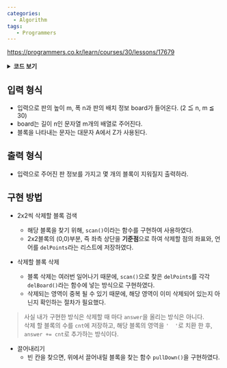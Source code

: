 ```yaml
---
categories: 
  - Algorithm
tags:
   - Programmers
---
```


https://programmers.co.kr/learn/courses/30/lessons/17679


<details>
<summary><b>코드 보기</b></summary>
<div markdown="1">

```python

def scan(m,n,board):
    delPoints = []
    for i in range(m-1):
        for j in range(n-1):
            if board[i][j] == ' ':
                continue
            elif board[i][j] == board [i+1][j+1] and board[i][j] == board[i][j+1] and board[i][j] == board[i+1][j]:
                delPoints.append([i,j,board[i][j]])
    return delPoints

def delBoard(delPoint,board):
    cnt = 0
    for i in range(0,4):
        if board[delPoint[0]+i//2][delPoint[1]+i%2] == delPoint[2]:
            cnt += 1
    board[delPoint[0]] = board[delPoint[0]][0:delPoint[1]] + '  ' + board[delPoint[0]][delPoint[1]+2:]
    board[delPoint[0]+1] = board[delPoint[0]+1][0:delPoint[1]] + '  ' + board[delPoint[0]+1][delPoint[1]+2:]
    return cnt

def pullDown(m, n, board):
    for i in range(m-1,0,-1):
        for j in range(0,n):
            if board[i][j] == ' ':
                target = i-1
                while target > 0:
                    if board[target][j] == ' ':
                        target -= 1
                    else:
                        break
                board[i] = board[i][0:j] + board[target][j] + board[i][j+1:]
                board[target] = board[target][0:j] + ' ' + board[target][j+1:]
                
                
def solution(m, n, board):
    answer = 0

    while True:
        delPoints = scan(m,n,board)
        
        if delPoints == []:
            break

        for delPoint in delPoints:
            answer += delBoard(delPoint,board)
            
        pullDown(m,n,board)

    return answer

```
</div>
</details>


## 입력 형식
+ 입력으로 판의 높이 m, 폭 n과 판의 배치 정보 board가 들어온다. (2 ≦ n, m ≦ 30)
+ board는 길이 n인 문자열 m개의 배열로 주어진다.
+ 블록을 나타내는 문자는 대문자 A에서 Z가 사용된다.


## 출력 형식
+ 입력으로 주어진 판 정보를 가지고 몇 개의 블록이 지워질지 출력하라.


## 구현 방법
+ 2x2씩 삭제할 블록 검색
  + 해당 블록을 찾기 위해, ```scan()```이라는 함수를 구현하여 사용하였다.
  + 2x2블록의 (0,0)부분, 즉 좌측 상단을 **기준점**으로 하여 삭제할 점의 좌표와, 언어를 ```delPoints```라는 리스트에 저장하였다.

+ 삭제할 블록 삭제
  + 블록 삭제는 여러번 일어나기 때문에, ```scan()```으로 찾은 ```delPoints```를 각각```delBoard()```라는 함수에 넣는 방식으로 구현하였다.
  + 삭제되는 영역이 중복 될 수 있기 때문에, 해당 영역이 이미 삭제되어 있는지 아닌지 확인하는 절차가 필요했다.
  
> 사실 내가 구현한 방식은 삭제할 때 마다 ```answer```을 올리는 방식은 아니다.<br>
> 삭제 할 블록의 수를 ```cnt```에 저장하고, 해당 블록의 영역을 ```'  '```로 치환 한 후, ```answer += cnt```로 추가하는 방식이다.
  
+ 끌어내리기
  + 빈 칸을 찾으면, 위에서 끌어내릴 블록을 찾는 함수 ```pullDown()```을 구현하였다.
